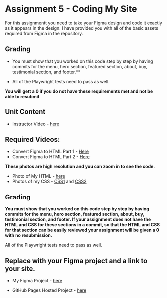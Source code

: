 # Assignment 5 - Coding My Site

For this assignmentt you need to take your Figma design and code it exactly as it appears in the design.  I have provided you with all of the basic assets required from Figma in the repository.  

## Grading 
- You must show that you worked on this code step by step by having commits for the menu, hero section, featured section, about, buy, testimonial section, and footer.**

- All of the Playwright tests need to pass as well.

**You will gett a 0 if you do not have these requirements met and not be able to resubmit**

## Unit Content 

- Instructor Video - [here](https://youtu.be/m7OXY7ymDPk)

## Required Videos:

- Convert Figma to HTML Part 1 - [Here](https://www.youtube.com/watch?v=q_YNq0j_QfE)
- Convert Figma to HTML Part 2 - [Here](https://www.youtube.com/watch?v=2r91B6ZwN_E)


**These photos are high resolution and you can zoom in to see the code.**

- Photo of My HTML - [here](html.png)
- Photos of my CSS - [CSS1](css1.png) and [CSS2](css2.png)

## Grading 
**You must show that you worked on this code step by step by having commits for the menu, hero section, featured section, about, buy, testimonial section, and footer.  If your assignment does not have the HTML and CSS for these sections in a commit, so that the HTML and CSS for that section can be easily reviewed your assignment will be given a 0 with  no resubmission.**

All of the Playwright tests need to pass as well.


## Replace with your Figma project and a link to your site. 

- My Figma Project - [here](https://www.figma.com/file/QVWVFejtGo1pIxXQ0qmHwT/Flux---Figma-Build-Tutorial-(Starter)-(Community)?type=design&node-id=202%3A2&mode=design&t=DM6kK5pNGvHQSU1m-1)

- GitHub Pages Hosted Project - [here](https://kaw393939.github.io/webdev1-module5/](https://github.com/NJIT-WIS/nft-site-shivangijain123)https://github.com/NJIT-WIS/nft-site-shivangijain123](https://github.com/NJIT-WIS/nft-site-shivangijain123.git)https://github.com/NJIT-WIS/nft-site-shivangijain123.git](https://njit-wis.github.io/nft-site-shivangijain123/)https://njit-wis.github.io/nft-site-shivangijain123/](http://127.0.0.1:5500/docs/index.html)http://127.0.0.1:5500/docs/index.html)


